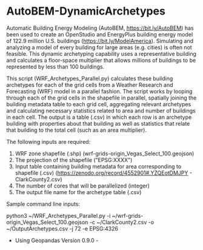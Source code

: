 # AutoBEM-DynamicArchetypes
Automatic Building Energy Modeling (AutoBEM, https://bit.ly/AutoBEM) has been used to create an OpenStudio and EnergyPlus building energy model of 122.9 million U.S. buildings (https://bit.ly/ModelAmerica). Simulating and analyzing a model of every building for large areas (e.g. cities) is often not feasible. This dynamic archetyping capability uses a representative building and calculates a floor-space multiplier that allows millions of buildings to be represented by less than 100 buildings.

This script (WRF_Archetypes_Parallel.py) calculates these building archetypes for each of the grid cells from a Weather Research and Forecasting (WRF) model in a parallel fashion. The script works by looping through each of the grid cells in the shapefile in parallel, spatially joining the building metadata table to each grid cell, aggregating relevant archetypes and calculating necessary statistics related to area and number of buildings in each cell. The output is a table (.csv) in which each row is an archetype building with properties about that building as well as statistics that relate that building to the total cell (such as an area multiplier).

The following inputs are required:

1. WRF zone shapefile (.shp) (wrf-grids-origin_Vegas_Select_100.geojson)
2. The projection of the shapefile ("EPSG:XXXX")
3. Input table containing building metadata for area corresponding to shapefile (.csv) (https://zenodo.org/record/4552901#.YZQEotDMJPY - ClarkCounty2.csv)
4. The number of cores that will be parallelized (integer)
5. The output file name for the archetype table (.csv)

Sample command line inputs:

python3 ~/WRF_Archetypes_Parallel.py -i ~/wrf-grids-origin_Vegas_Select_100.geojson -c ~/ClarkCounty2.csv -o ~/OutputArchetypes.csv -j 72 -e EPSG:4326

- Using Geopandas Version 0.9.0 -
